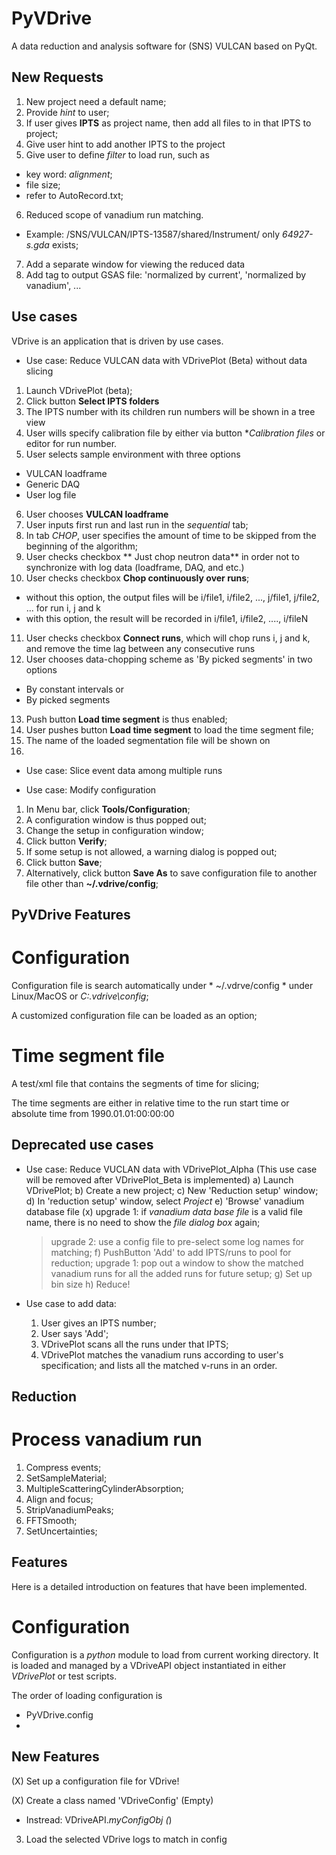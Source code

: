 # PyVDrive

A data reduction and analysis software for (SNS) VULCAN based on PyQt.

New Requests
------------

1. New project need a default name;
2. Provide *hint* to user;
3. If user gives **IPTS** as project name, then add all files to in that IPTS to project;
4. Give user hint to add another IPTS to the project 
5. Give user to define *filter* to load run, such as 
 * key word: *alignment*;
 * file size;
 * refer to AutoRecord.txt;
6. Reduced scope of vanadium run matching. 
 * Example: /SNS/VULCAN/IPTS-13587/shared/Instrument/ only *64927-s.gda* exists;
7. Add a separate window for viewing the reduced data
8. Add tag to output GSAS file: 'normalized by current', 'normalized by vanadium', ...


Use cases
---------

VDrive is an application that is driven by use cases.

* Use case: Reduce VULCAN data with VDrivePlot (Beta) without data slicing

 1. Launch VDrivePlot (beta);
 2. Click button **Select IPTS folders**
 3. The IPTS number with its children run numbers will be shown in a tree view
 4. User wills specify calibration file by either via button **Calibration files* or editor for run number.
 5. User selects sample environment with three options
  - VULCAN loadframe
  - Generic DAQ
  - User log file
 6. User chooses **VULCAN loadframe**
 7. User inputs first run and last run in the *sequential* tab;
 8. In tab *CHOP*, user specifies the amount of time to be skipped from the beginning of the algorithm;
 9. User checks checkbox ** Just chop neutron data** in order not to synchronize with log data (loadframe, DAQ, and etc.)
 10. User checks checkbox **Chop continuously over runs**;
  - without this option, the output files will be i/file1, i/file2, ..., j/file1, j/file2, ... for run i, j and k
  - with this option, the result will be recorded in i/file1, i/file2, ...., i/fileN
 11. User checks checkbox **Connect runs**, which will chop runs i, j and k, and remove the time lag between any consecutive runs
 12. User chooses data-chopping scheme as 'By picked segments' in two options
  - By constant intervals or
  - By picked segments
 13. Push button **Load time segment** is thus enabled;
 14. User pushes button **Load time segment** to load the time segment file;
 15. The name of the loaded segmentation file will be shown on
 16.



* Use case: Slice event data among multiple runs



* Use case: Modify configuration
 1. In Menu bar, click **Tools/Configuration**;
 2. A configuration window is thus popped out;
 3. Change the setup in configuration window;
 4. Click button **Verify**;
 5. If some setup is not allowed, a warning dialog is popped out;
 6. Click button **Save**;
 7. Alternatively, click button **Save As** to save configuration file to another file other than **~/.vdrive/config**;



PyVDrive Features
-----------------

Configuration
=============

Configuration file is search automatically under * ~/.vdrve/config * under Linux/MacOS or *C:\.vdrive\config*;

A customized configuration file can be loaded as an option;

Time segment file
=================

A test/xml file that contains the segments of time for slicing;

The time segments are either in relative time to the run start time or absolute time from 1990.01.01:00:00:00


Deprecated use cases
--------------------

* Use case: Reduce VUCLAN data with VDrivePlot_Alpha (This use case will be removed after VDrivePlot_Beta is implemented)
  a) Launch VDrivePlot;
  b) Create a new project;
  c) New 'Reduction setup' window;
  d) In 'reduction setup' window, select *Project*
  e) 'Browse' vanadium database file 
    (x)  upgrade 1: if *vanadium data base file* is a valid file name, there is no need to show the *file dialog box* again;
  >  upgrade 2: use a config file to pre-select some log names for matching;
  f) PushButton 'Add' to add IPTS/runs to pool for reduction;
  >  upgrade 1: pop out a window to show the matched vanadium runs for all the added runs for future setup;
  g) Set up bin size
  h) Reduce!


 
* Use case to add data:
  1) User gives an IPTS number;
  2) User says 'Add';
  3) VDrivePlot scans all the runs under that IPTS;
  4) VDrivePlot matches the vanadium runs according to user's specification; and lists all the matched v-runs in an order.
  
  
  
Reduction
---------

Process vanadium run
====================

 1. Compress events;
 2. SetSampleMaterial;
 3. MultipleScatteringCylinderAbsorption;
 4. Align and focus;
 5. StripVanadiumPeaks;
 6. FFTSmooth;
 7. SetUncertainties;




Features
--------

Here is a detailed introduction on features that have been implemented. 

Configuration
=============

Configuration is a *python* module to load from current working directory. 
It is loaded and managed by a VDriveAPI object instantiated in either
*VDrivePlot* or test scripts. 

The order of loading configuration is 
 * PyVDrive.config 
 * 




New Features
------------

(X) Set up a configuration file for VDrive!

(X) Create a class named 'VDriveConfig' (Empty)
  * Instread: VDriveAPI._myConfigObj  (_)

3. Load the selected VDrive logs to match in config






